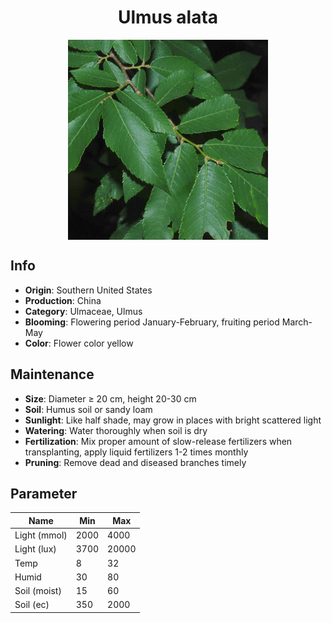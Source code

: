 <h1 align='center'>Ulmus alata</h1>
<p align="center">
    <img 
        align='center'
        width='320'
        src="../images/ulmus alata.png" 
        alt='Ulmus alata' />
</p>

## Info

 - **Origin**: Southern United States
 - **Production**: China
 - **Category**: Ulmaceae, Ulmus
 - **Blooming**: Flowering period January-February, fruiting period March-May
 - **Color**: Flower color yellow

## Maintenance

 - **Size**: Diameter ≥ 20 cm, height 20-30 cm
 - **Soil**: Humus soil or sandy loam
 - **Sunlight**: Like half shade, may grow in places with bright scattered light
 - **Watering**: Water thoroughly when soil is dry
 - **Fertilization**: Mix proper amount of slow-release fertilizers when transplanting, apply liquid fertilizers 1-2 times monthly
 - **Pruning**: Remove dead and diseased branches timely

## Parameter

| Name         | Min  | Max   |
|--------------|------|-------|
| Light (mmol) | 2000 | 4000  |
| Light (lux)  | 3700 | 20000 |
| Temp         | 8    | 32    |
| Humid        | 30   | 80    |
| Soil (moist) | 15   | 60    |
| Soil (ec)    | 350  | 2000  |
